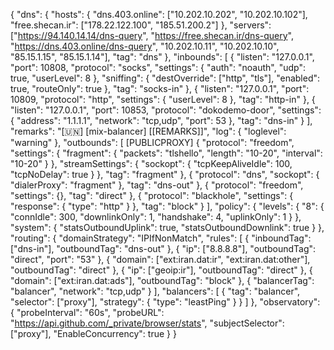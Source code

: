 {
  "dns": {
    "hosts": {
      "dns.403.online": ["10.202.10.202", "10.202.10.102"],
      "free.shecan.ir": ["178.22.122.100", "185.51.200.2"]
    },
    "servers": ["https://94.140.14.14/dns-query", "https://free.shecan.ir/dns-query", "https://dns.403.online/dns-query", "10.202.10.11", "10.202.10.10", "85.15.1.15", "85.15.1.14"],
    "tag": "dns"
  },
  "inbounds": [
    {
      "listen": "127.0.0.1",
      "port": 10808,
      "protocol": "socks",
      "settings": {
        "auth": "noauth",
        "udp": true,
        "userLevel": 8
      },
      "sniffing": {
        "destOverride": ["http", "tls"],
        "enabled": true,
        "routeOnly": true
      },
      "tag": "socks-in"
    },
    {
      "listen": "127.0.0.1",
      "port": 10809,
      "protocol": "http",
      "settings": {
        "userLevel": 8
      },
      "tag": "http-in"
    },
    {
      "listen": "127.0.0.1",
      "port": 10853,
      "protocol": "dokodemo-door",
      "settings": {
        "address": "1.1.1.1",
        "network": "tcp,udp",
        "port": 53
      },
      "tag": "dns-in"
    }
  ],
  "remarks": "[🇺🇳] [mix-balancer] [[REMARKS]]",
  "log": {
    "loglevel": "warning"
  },
  "outbounds": [
    [PUBLICPROXY]
    {
      "protocol": "freedom",
      "settings": {
        "fragment": {
          "packets": "tlshello",
          "length": "10-20",
          "interval": "10-20"
        }
      },
      "streamSettings": {
        "sockopt": {
          "tcpKeepAliveIdle": 100,
          "tcpNoDelay": true
        }
      },
      "tag": "fragment"
    },
    {
      "protocol": "dns",
      "sockopt": {
        "dialerProxy": "fragment"
      },
      "tag": "dns-out"
    },
    {
      "protocol": "freedom",
      "settings": {},
      "tag": "direct"
    },
    {
      "protocol": "blackhole",
      "settings": {
        "response": {
          "type": "http"
        }
      },
      "tag": "block"
    }
  ],
  "policy": {
    "levels": {
      "8": {
        "connIdle": 300,
        "downlinkOnly": 1,
        "handshake": 4,
        "uplinkOnly": 1
      }
    },
    "system": {
      "statsOutboundUplink": true,
      "statsOutboundDownlink": true
    }
  },
  "routing": {
    "domainStrategy": "IPIfNonMatch",
    "rules": [
      {
        "inboundTag": ["dns-in"],
        "outboundTag": "dns-out"
      },
      {
        "ip": ["8.8.8.8"],
        "outboundTag": "direct",
        "port": "53"
      },
      {
        "domain": ["ext:iran.dat:ir", "ext:iran.dat:other"],
        "outboundTag": "direct"
      },
      {
        "ip": ["geoip:ir"],
        "outboundTag": "direct"
      },
      {
        "domain": ["ext:iran.dat:ads"],
        "outboundTag": "block"
      },
      {
        "balancerTag": "balancer",
        "network": "tcp,udp"
      }
    ],
    "balancers": [
      {
        "tag": "balancer",
        "selector": ["proxy"],
        "strategy": {
          "type": "leastPing"
        }
      }
    ]
  },
  "observatory": {
    "probeInterval": "60s",
    "probeURL": "https://api.github.com/_private/browser/stats",
    "subjectSelector": ["proxy"],
    "EnableConcurrency": true
  }
}
